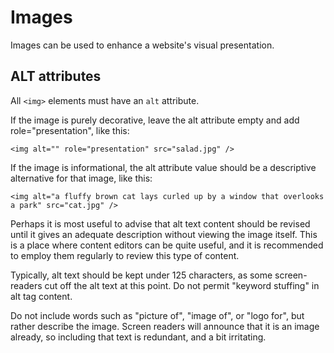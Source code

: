 # Images

Images can be used to enhance a website's visual presentation.

## ALT attributes

All `<img>` elements must have an `alt` attribute.

If the image is purely decorative, leave the alt attribute empty and add role="presentation", like this:

```markup
<img alt="" role="presentation" src="salad.jpg" />
```

If the image is informational, the alt attribute value should be a descriptive alternative for that image, like this:

```markup
<img alt="a fluffy brown cat lays curled up by a window that overlooks a park" src="cat.jpg" />
```

Perhaps it is most useful to advise that alt text content should be revised until it gives an adequate description without viewing the image itself. This is a place where content editors can be quite useful, and it is recommended to employ them regularly to review this type of content.

Typically, alt text should be kept under 125 characters, as some screen-readers cut off the alt text at this point. Do not permit "keyword stuffing" in alt tag content.

Do not include words such as "picture of", "image of", or "logo for", but rather describe the image. Screen readers will announce that it is an image already, so including that text is redundant, and a bit irritating.

